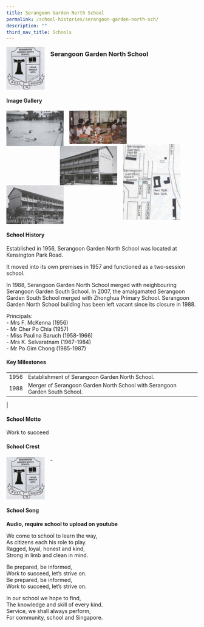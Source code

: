 ```yaml
---
title: Serangoon Garden North School
permalink: /school-histories/serangoon-garden-north-sch/
description: ""
third_nav_title: Schools
---
```

<img src="/images/srgardennorth1.png" style="width:20%;margin-right:15px;" align = "left">

### **Serangoon Garden North School**

<br clear="left">

#### **Image Gallery**

<p><a href="https://staging.d1yxymztqoj7qn.amplifyapp.com/images/srgardennorth2.jpg">  
<img src="/images/srgardennorth2.jpg" style="width:30%;margin-right:15px;" align = "left">
</a></p>

<p><a href="https://staging.d1yxymztqoj7qn.amplifyapp.com/images/srgardennorth3.jpg">  
<img src="/images/srgardennorth3.jpg" style="width:30%;margin-right:15px;" align = "left">
</a></p>

<p><a href="https://staging.d1yxymztqoj7qn.amplifyapp.com/images/srgardennorth4.jpg">  
<img src="/images/srgardennorth4.jpg" style="width:30%;margin-right:45px;" align = "right">
</a></p>

<p><a href="https://staging.d1yxymztqoj7qn.amplifyapp.com/images/srgardennorth5.jpg">  
<img src="/images/srgardennorth5.jpg" style="width:30%;margin-right:16px;" align = "right">
</a></p>

<p><a href="https://staging.d1yxymztqoj7qn.amplifyapp.com/images/srgardennorth6.jpg">  
<img src="/images/srgardennorth6.jpg" style="width:30%;margin-right:15px;" align = "left">
</a></p>

<br clear="left">

#### **School History**
Established in 1956, Serangoon Garden North School was located at Kensington Park Road.   
  
It moved into its own premises in 1957 and functioned as a two-session school.   
  
In 1988, Serangoon Garden North School merged with neighbouring Serangoon Garden South School. In 2007, the amalgamated Serangoon Garden South School merged with Zhonghua Primary School. Serangoon Garden North School building has been left vacant since its closure in 1988.  
  
Principals:<br>
\- Mrs F. McKenna (1956)<br>
\- Mr Cher Po Chia (1957)<br>
\- Miss Paulina Baruch (1958-1966)<br>
\- Mrs K. Selvaratnam (1967-1984)<br>
\- Mr Po Gim Chong (1985-1987) 

#### **Key Milestones**

|  |  |
|:---:|---|
| 1956 | Establishment of Serangoon Garden North School. |
| 1988 | Merger of Serangoon Garden North School with Serangoon Garden South School. |
|

#### **School Motto**
Work to succeed

#### **School Crest**
<img src="/images/srgardennorth1.png" style="width:20%;margin-right:15px;" align = "left">

\-

<br clear="left">

#### **School Song**
**Audio, require school to upload on youtube**

We come to school to learn the way,<br>
As citizens each his role to play.<br>
Ragged, loyal, honest and kind,<br>
Strong in limb and clean in mind.

Be prepared, be informed,<br>
Work to succeed, let’s strive on.<br>
Be prepared, be informed,<br>
Work to succeed, let’s strive on.

In our school we hope to find,<br>
The knowledge and skill of every kind.<br>
Service, we shall always perform,<br>
For community, school and Singapore.
